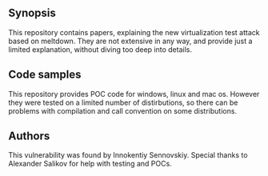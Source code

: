## Synopsis
This repository contains papers, explaining the new virtualization test attack based on meltdown. They are not extensive in any way, and provide just a limited explanation, without diving too deep into details.
## Code samples
This repository provides POC code for windows, linux and mac os. However they were tested on a limited number of distirbutions, so there can be problems with compilation and call convention on some distributions.
## Authors
This vulnerability was found by Innokentiy Sennovskiy. Special thanks to Alexander Salikov for help with testing and POCs.
